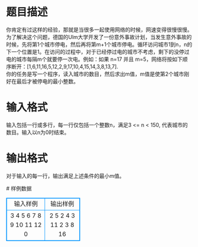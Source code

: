 # 

 
 # 题目描述 
<p>
你肯定有过这样的经验，那就是当很多一起使用网络的时候，网速变得很慢很慢。为了解决这个问题，德国的Ulm大学开发了一份意外事故计划，当发生意外事故的时候，先将第1个城市停电，然后再将第m+1个城市停电。循环访问城市1到n，n的下一个位置是1。在访问的过程中，对于已经停过电的城市不考虑，剩下的没停过电的城市每隔m个就要停一次电。例如：如果 n=17 并且 m=5，网络将按如下顺序断开：[1,6,11,16,5,12,2,9,17,10,4,15,14,3,8,13,7]. <br>你的任务是写一个程序，读入城市的数目，然后求出m值，m值是使第2个城市刚好在最后才被停电的最小整数。 <br></p> 

 
 # 输入格式 
<p>
输入包括一行或多行，每一行仅包括一个整数n，满足3 <= n < 150, 代表城市的数目。输入以n为0时结束。</p> 

 
 # 输出格式 
<p>
对于输入的每一行，输出满足上述条件的最小m值。</p> 
# 样例数据
<style>
        table,table tr th, table tr td { border:1px solid #0094ff; }
        table { width: 200px; min-height: 25px; line-height: 25px; text-align: center; border-collapse: collapse;}   
    </style>
<table>
	<tr>
		<td>输入样例</td>
		<td>输出样例</td>
	</tr>
<tr><td>3
4
5
6
7
8
9
10
11
12
0
</td><td>2
5
2
4
3
11
2
3
8
16</td></tr></table>
